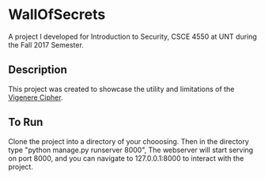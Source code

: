 # WallOfSecrets
A project I developed for Introduction to Security, CSCE 4550 at UNT during the Fall 2017 Semester.

## Description
This project was created to showcase the utility and limitations of the [Vigenere Cipher](https://en.wikipedia.org/wiki/Vigen%C3%A8re_cipher).

## To Run
Clone the project into a directory of your chooosing. Then in the directory type "python manage.py runserver 8000", The webserver will start serving on port 8000, and you can navigate to 127.0.0.1:8000 to interact with the project.




